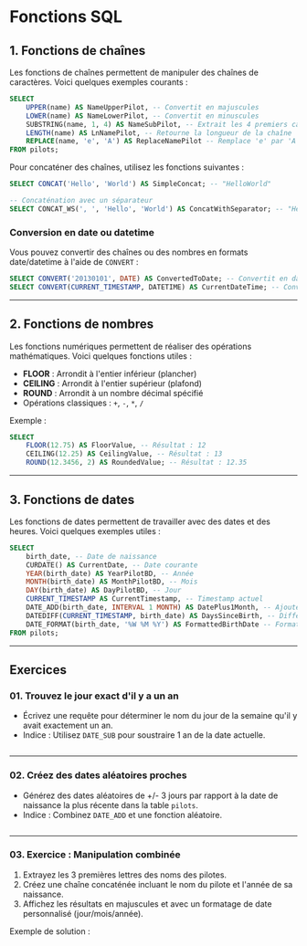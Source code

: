 # **Fonctions SQL**

## **1. Fonctions de chaînes**

Les fonctions de chaînes permettent de manipuler des chaînes de caractères. Voici quelques exemples courants :

```sql
SELECT 
    UPPER(name) AS NameUpperPilot, -- Convertit en majuscules
    LOWER(name) AS NameLowerPilot, -- Convertit en minuscules
    SUBSTRING(name, 1, 4) AS NameSubPilot, -- Extrait les 4 premiers caractères
    LENGTH(name) AS LnNamePilot, -- Retourne la longueur de la chaîne
    REPLACE(name, 'e', 'A') AS ReplaceNamePilot -- Remplace 'e' par 'A'
FROM pilots;
```

Pour concaténer des chaînes, utilisez les fonctions suivantes :

```sql
SELECT CONCAT('Hello', 'World') AS SimpleConcat; -- "HelloWorld"

-- Concaténation avec un séparateur
SELECT CONCAT_WS(', ', 'Hello', 'World') AS ConcatWithSeparator; -- "Hello, World"
```

### Conversion en date ou datetime

Vous pouvez convertir des chaînes ou des nombres en formats date/datetime à l'aide de `CONVERT` :

```sql
SELECT CONVERT('20130101', DATE) AS ConvertedToDate; -- Convertit en date
SELECT CONVERT(CURRENT_TIMESTAMP, DATETIME) AS CurrentDateTime; -- Convertit le timestamp actuel en datetime
```

---

## **2. Fonctions de nombres**

Les fonctions numériques permettent de réaliser des opérations mathématiques. Voici quelques fonctions utiles :

- **FLOOR** : Arrondit à l'entier inférieur (plancher)
- **CEILING** : Arrondit à l'entier supérieur (plafond)
- **ROUND** : Arrondit à un nombre décimal spécifié
- Opérations classiques : `+`, `-`, `*`, `/`

Exemple :

```sql
SELECT 
    FLOOR(12.75) AS FloorValue, -- Résultat : 12
    CEILING(12.25) AS CeilingValue, -- Résultat : 13
    ROUND(12.3456, 2) AS RoundedValue; -- Résultat : 12.35
```

---

## **3. Fonctions de dates**

Les fonctions de dates permettent de travailler avec des dates et des heures. Voici quelques exemples utiles :

```sql
SELECT 
    birth_date, -- Date de naissance
    CURDATE() AS CurrentDate, -- Date courante
    YEAR(birth_date) AS YearPilotBD, -- Année
    MONTH(birth_date) AS MonthPilotBD, -- Mois
    DAY(birth_date) AS DayPilotBD, -- Jour
    CURRENT_TIMESTAMP AS CurrentTimestamp, -- Timestamp actuel
    DATE_ADD(birth_date, INTERVAL 1 MONTH) AS DatePlus1Month, -- Ajoute 1 mois
    DATEDIFF(CURRENT_TIMESTAMP, birth_date) AS DaysSinceBirth, -- Différence en jours
    DATE_FORMAT(birth_date, '%W %M %Y') AS FormattedBirthDate -- Formatage personnalisé
FROM pilots;
```

---

## **Exercices**

### **01. Trouvez le jour exact d'il y a un an**

- Écrivez une requête pour déterminer le nom du jour de la semaine qu'il y avait exactement un an.
- Indice : Utilisez `DATE_SUB` pour soustraire 1 an de la date actuelle.

```sql
```

---

### **02. Créez des dates aléatoires proches**

- Générez des dates aléatoires de +/- 3 jours par rapport à la date de naissance la plus récente dans la table `pilots`.
- Indice : Combinez `DATE_ADD` et une fonction aléatoire.

```sql

```

---

### **03. Exercice : Manipulation combinée**

1. Extrayez les 3 premières lettres des noms des pilotes.
2. Créez une chaîne concaténée incluant le nom du pilote et l'année de sa naissance.
3. Affichez les résultats en majuscules et avec un formatage de date personnalisé (jour/mois/année).

Exemple de solution :

```sql

```
